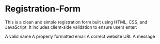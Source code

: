 # Registration-Form

This is a clean and simple registration form built using HTML, CSS, and JavaScript.
It includes client-side validation to ensure users enter:

A valid name
A properly formatted email
A correct website URL
A message
